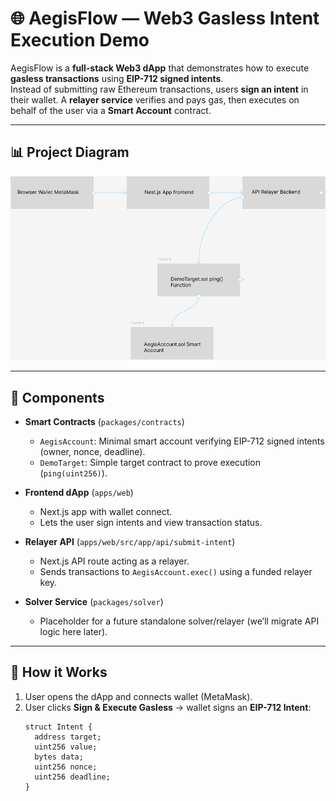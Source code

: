 # 🌐 AegisFlow — Web3 Gasless Intent Execution Demo

AegisFlow is a **full-stack Web3 dApp** that demonstrates how to execute **gasless transactions** using **EIP-712 signed intents**.  
Instead of submitting raw Ethereum transactions, users **sign an intent** in their wallet. A **relayer service** verifies and pays gas, then executes on behalf of the user via a **Smart Account** contract.

---

## 📊 Project Diagram

![AegisFlow Architecture](./aegisflow/docs/architecture.png)

---

## 🧩 Components

- **Smart Contracts** (`packages/contracts`)  
  - `AegisAccount`: Minimal smart account verifying EIP-712 signed intents (owner, nonce, deadline).  
  - `DemoTarget`: Simple target contract to prove execution (`ping(uint256)`).

- **Frontend dApp** (`apps/web`)  
  - Next.js app with wallet connect.  
  - Lets the user sign intents and view transaction status.  

- **Relayer API** (`apps/web/src/app/api/submit-intent`)  
  - Next.js API route acting as a relayer.  
  - Sends transactions to `AegisAccount.exec()` using a funded relayer key.  

- **Solver Service** (`packages/solver`)  
  - Placeholder for a future standalone solver/relayer (we’ll migrate API logic here later).  

---

## 🚀 How it Works

1. User opens the dApp and connects wallet (MetaMask).  
2. User clicks **Sign & Execute Gasless** → wallet signs an **EIP-712 Intent**:
   ```solidity
   struct Intent {
     address target;
     uint256 value;
     bytes data;
     uint256 nonce;
     uint256 deadline;
   }
